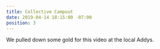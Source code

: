 ```yaml
---
title: Collective Campout
date: 2019-04-14 18:15:00 -07:00
position: 3
---
```


We pulled down some gold for this video at the local Addys. 